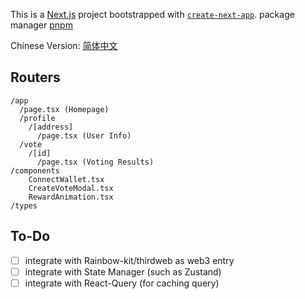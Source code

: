 This is a [Next.js](https://nextjs.org) project bootstrapped with [`create-next-app`](https://nextjs.org/docs/app/api-reference/cli/create-next-app). package manager [pnpm](https://pnpm.io)

Chinese Version: [简体中文](./docs/README-zh.md)

## Routers

```
/app
  /page.tsx (Homepage)
  /profile
    /[address]
      /page.tsx (User Info)
  /vote
    /[id]
      /page.tsx (Voting Results)
/components
    ConnectWallet.tsx
    CreateVoteModal.tsx
    RewardAnimation.tsx
/types
```

## To-Do

- [ ] integrate with Rainbow-kit/thirdweb as web3 entry
- [ ] integrate with State Manager (such as Zustand)
- [ ] integrate with React-Query (for caching query)